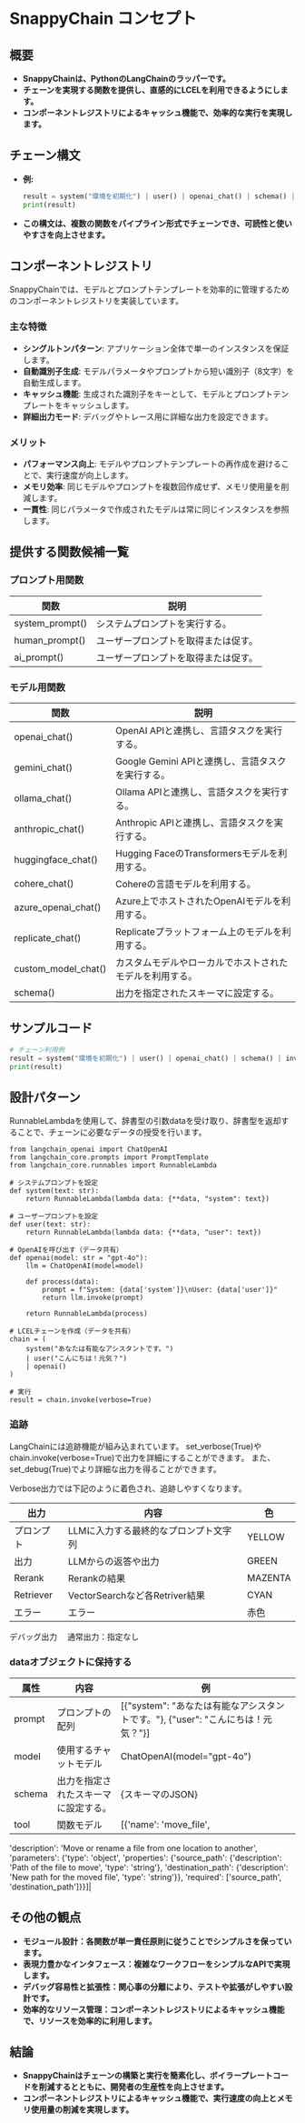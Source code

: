 # SnappyChain コンセプト

## 概要

- **SnappyChainは、PythonのLangChainのラッパーです。**
- **チェーンを実現する関数を提供し、直感的にLCELを利用できるようにします。**
- **コンポーネントレジストリによるキャッシュ機能で、効率的な実行を実現します。**

## チェーン構文

- **例:**

  ```python
  result = system("環境を初期化") | user() | openai_chat() | schema() | invoke()
  print(result)
  ```

- **この構文は、複数の関数をパイプライン形式でチェーンでき、可読性と使いやすさを向上させます。**

## コンポーネントレジストリ

SnappyChainでは、モデルとプロンプトテンプレートを効率的に管理するためのコンポーネントレジストリを実装しています。

### 主な特徴

- **シングルトンパターン**: アプリケーション全体で単一のインスタンスを保証します。
- **自動識別子生成**: モデルパラメータやプロンプトから短い識別子（8文字）を自動生成します。
- **キャッシュ機能**: 生成された識別子をキーとして、モデルとプロンプトテンプレートをキャッシュします。
- **詳細出力モード**: デバッグやトレース用に詳細な出力を設定できます。

### メリット

- **パフォーマンス向上**: モデルやプロンプトテンプレートの再作成を避けることで、実行速度が向上します。
- **メモリ効率**: 同じモデルやプロンプトを複数回作成せず、メモリ使用量を削減します。
- **一貫性**: 同じパラメータで作成されたモデルは常に同じインスタンスを参照します。

## 提供する関数候補一覧

### プロンプト用関数

| 関数 | 説明 |
|----------|----------------|
| system_prompt() | システムプロンプトを実行する。 |
| human_prompt() | ユーザープロンプトを取得または促す。 |
| ai_prompt() | ユーザープロンプトを取得または促す。 |

### モデル用関数

| 関数 | 説明 |
|----------|----------------|
| openai_chat() | OpenAI APIと連携し、言語タスクを実行する。 |
| gemini_chat() | Google Gemini APIと連携し、言語タスクを実行する。 |
| ollama_chat() | Ollama APIと連携し、言語タスクを実行する。 |
| anthropic_chat() | Anthropic APIと連携し、言語タスクを実行する。 |
| huggingface_chat() | Hugging FaceのTransformersモデルを利用する。 |
| cohere_chat() | Cohereの言語モデルを利用する。 |
| azure_openai_chat() | Azure上でホストされたOpenAIモデルを利用する。 |
| replicate_chat() | Replicateプラットフォーム上のモデルを利用する。 |
| custom_model_chat() | カスタムモデルやローカルでホストされたモデルを利用する。 |
| schema() | 出力を指定されたスキーマに設定する。 |

## サンプルコード

```python
# チェーン利用例
result = system("環境を初期化") | user() | openai_chat() | schema() | invoke()
print(result)
```

## 設計パターン

RunnableLambdaを使用して、辞書型の引数dataを受け取り、辞書型を返却することで、チェーンに必要なデータの授受を行います。

```
from langchain_openai import ChatOpenAI
from langchain_core.prompts import PromptTemplate
from langchain_core.runnables import RunnableLambda

# システムプロンプトを設定
def system(text: str):
    return RunnableLambda(lambda data: {**data, "system": text})

# ユーザープロンプトを設定
def user(text: str):
    return RunnableLambda(lambda data: {**data, "user": text})

# OpenAIを呼び出す（データ共有）
def openai(model: str = "gpt-4o"):
    llm = ChatOpenAI(model=model)

    def process(data):
        prompt = f"System: {data['system']}\nUser: {data['user']}"
        return llm.invoke(prompt)

    return RunnableLambda(process)

# LCELチェーンを作成（データを共有）
chain = (
    system("あなたは有能なアシスタントです。")
    | user("こんにちは！元気？")
    | openai()
)

# 実行
result = chain.invoke(verbose=True)
```

### 追跡
LangChainには追跡機能が組み込まれています。
set_verbose(True)やchain.invoke(verbose=True)で出力を詳細にすることができます。
また、set_debug(True)でより詳細な出力を得ることができます。

Verbose出力では下記のように着色され、追跡しやすくなります。

|出力| 内容| 色 |
|---|---|---|
|プロンプト|LLMに入力する最終的なプロンプト文字列|YELLOW|
|出力|LLMからの返答や出力|GREEN|
|Rerank|Rerankの結果|MAZENTA|
|Retriever|VectorSearchなど各Retriver結果|CYAN|
|エラー|エラー|赤色|

デバッグ出力
　通常出力：指定なし




### dataオブジェクトに保持する

|属性| 内容| 例 |
|---|---|---|
| prompt |プロンプトの配列| [{"system": "あなたは有能なアシスタントです。"}, {"user": "こんにちは！元気？"}] |
| model | 使用するチャットモデル |ChatOpenAI(model="gpt-4o")|
| schema | 出力を指定されたスキーマに設定する。 | {スキーマのJSON} |
| tool | 関数モデル| [{'name': 'move_file',
 'description': 'Move or rename a file from one location to another',
 'parameters': {'type': 'object',
  'properties': {'source_path': {'description': 'Path of the file to move',
    'type': 'string'},
   'destination_path': {'description': 'New path for the moved file',
    'type': 'string'}},
  'required': ['source_path', 'destination_path']}}]|


## その他の観点

- **モジュール設計：各関数が単一責任原則に従うことでシンプルさを保っています。**
- **表現力豊かなインタフェース：複雑なワークフローをシンプルなAPIで実現します。**
- **デバッグ容易性と拡張性：関心事の分離により、テストや拡張がしやすい設計です。**
- **効率的なリソース管理：コンポーネントレジストリによるキャッシュ機能で、リソースを効率的に利用します。**

## 結論

- **SnappyChainはチェーンの構築と実行を簡素化し、ボイラープレートコードを削減するとともに、開発者の生産性を向上させます。**
- **コンポーネントレジストリによるキャッシュ機能で、実行速度の向上とメモリ使用量の削減を実現します。**